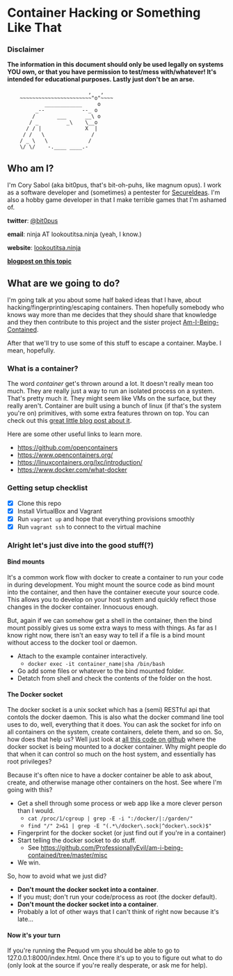 # Container Hacking or Something Like That

### Disclaimer
__The information in this document should only be used legally on systems YOU own, or that you have permission to test/mess with/whatever! It's intended for educational purposes. Lastly just don't be an arse.__

```
                          ,   ,
    ~~~~~~~~~~~~~~~~~~~~~~~"o"~~~~
            ____________     o
    	 _--            --_ o
        /       ___      __\ o
       / _         _\    \__o 
      / / |              X  |
     / /   \	           /
    / _ \   \             /
    \/ \/    -.____ ____.-
```

## Who am I?
I'm Cory Sabol (aka bit0pus, that's bit-oh-puhs, like magnum opus).
I work as a software developer and (sometimes) a pentester for [SecureIdeas](www.secureideas.com).
I'm also a hobby game developer in that I make terrible games that I'm ashamed of.

__twitter__: [@bit0pus](https://twitter.com/bit0pus)

__email__: ninja AT lookoutitsa.ninja (yeah, I know.)

__website__: [lookoutitsa.ninja](lookoutitsa.ninja)

[__blogpost on this topic__](https://blog.secureideas.com/2018/05/escaping-the-whale-things-you-probably-shouldnt-do-with-docker-part-1.html)

## What are we going to do?
I'm going talk at you about some half baked ideas that I have, about hacking/fingerprinting/escaping containers.
Then hopefully somebody who knows way more than me decides that they should share that knowledge and they then contribute
to this project and the sister project [Am-I-Being-Contained](https://github.com/ProfessionallyEvil/am-i-being-contained).

After that we'll try to use some of this stuff to escape a container. Maybe. I mean, hopefully.

### What is a container?
The word *container* get's thrown around a lot. It doesn't really mean too much. They are really just a way to run an isolated
process on a system. That's pretty much it. They might seem like VMs on the surface, but they really aren't. Container are built using a bunch of linux (if that's the system you're on) primitives, with some extra features thrown on top. You can check out this [great little blog post about it](https://jvns.ca/blog/2016/10/10/what-even-is-a-container/).

Here are some other useful links to learn more.
* https://github.com/opencontainers
* https://www.opencontainers.org/
* https://linuxcontainers.org/lxc/introduction/
* https://www.docker.com/what-docker

### Getting setup checklist
- [x] Clone this repo
- [x] Install VirtualBox and Vagrant
- [x] Run `vagrant up` and hope that everything provisions smoothly
- [x] Run `vagrant ssh` to connect to the virtual machine

### Alright let's just dive into the good stuff(?)
#### Bind mounts
It's a common work flow with docker to create a container to run your code in during development. You might mount the source code as bind mount into the container, and then have the container execute your source code. This allows you to develop on your host system and quickly reflect those changes in the docker container. Innocuous enough. 

But, again if we can somehow get a shell in the container, then the bind mount possibly gives us some extra ways to mess with things. As far as I know right now, there isn't an easy way to tell if a file is a bind mount without access to the docker tool or daemon.

* Attach to the example container interactively.
  * `docker exec -it container_name|sha /bin/bash`
* Go add some files or whatever to the bind mounted folder.
* Detatch from shell and check the contents of the folder on the host.

#### The Docker socket
The docker socket is a unix socket which has a (semi) RESTful api that contols the docker daemon. This is also what the docker command line tool uses to do, well, everything that it does.
You can ask the socket for info on all containers on the system, create containers, delete them, and so on. So, how does that help us? Well just look at [all this code on github](https://github.com/search?q=-v+%2Fvar%2Frun%2Fdocker.sock%3A&type=Code) where the docker socket is being mounted to a docker container. Why might people do that when it can control so much on the host system, and essentially has root privileges? 

Because it's often nice to have a docker container be able to ask about, create, and otherwise manage other containers on the host. See where I'm going with this?

* Get a shell through some process or web app like a more clever person than I would.
  * `cat /proc/1/cgroup | grep -E -i ":/docker/|:/garden/"`
  * `find "/" 2>&1 | grep -E "(.*\/docker\.sock|^docker\.sock)$"`
* Fingerprint for the docker socket (or just find out if you're in a container)
* Start telling the docker socket to do stuff.
  * See https://github.com/ProfessionallyEvil/am-i-being-contained/tree/master/misc
* We win.

So, how to avoid what we just did? 
* __Don't mount the docker socket into a container__.
* If you must; don't run your code/process as root (the docker default).
* __Don't mount the docker socket into a container__.
* Probably a lot of other ways that I can't think of right now because it's late...

#### Now it's your turn
If you're running the Pequod vm you should be able to go to 127.0.0.1:8000/index.html. Once there it's up to you to figure out what to do (only look at the source if you're really desperate, or ask me for help).


